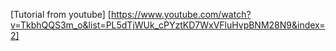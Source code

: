 [Tutorial from youtube] 
[https://www.youtube.com/watch?v=TkbhQQS3m_o&list=PL5dTjWUk_cPYztKD7WxVFluHvpBNM28N9&index=2]
